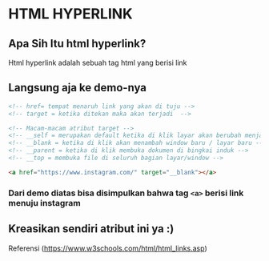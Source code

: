 # HTML HYPERLINK

## Apa Sih Itu html hyperlink?

Html hyperlink adalah sebuah tag html yang berisi link

## Langsung aja ke demo-nya

```html
<!-- href= tempat menaruh link yang akan di tuju -->
<!-- target = ketika ditekan maka akan terjadi  -->

<!-- Macam-macam atribut target -->
<!-- __self = merupakan default ketika di klik layar akan berubah menjadi link yang di tuju -->
<!-- __blank = ketika di klik akan menambah window baru / layar baru -->
<!-- __parent = ketika di klik membuka dokumen di bingkai induk -->
<!-- __top = membuka file di seluruh bagian layar/window -->

<a href="https://www.instagram.com/" target="__blank"></a>
```

### Dari demo diatas bisa disimpulkan bahwa tag `<a>` berisi link menuju instagram

## Kreasikan sendiri atribut ini ya :)

Referensi (https://www.w3schools.com/html/html_links.asp)
